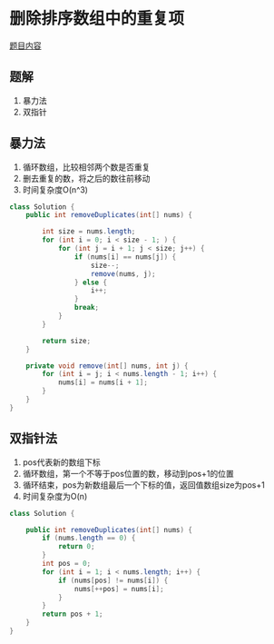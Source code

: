 # 删除排序数组中的重复项
[题目内容](https://leetcode-cn.com/problemset/all/?search=26)

## 题解
1. 暴力法
2. 双指针

## 暴力法
1. 循环数组，比较相邻两个数是否重复
2. 删去重复的数，将之后的数往前移动
3. 时间复杂度O(n^3)

```Java
class Solution {
    public int removeDuplicates(int[] nums) {

        int size = nums.length;
        for (int i = 0; i < size - 1; ) {
            for (int j = i + 1; j < size; j++) {
                if (nums[i] == nums[j]) {
                    size--;
                    remove(nums, j);
                } else {
                    i++;
                }
                break;
            }
        }

        return size;
    }

    private void remove(int[] nums, int j) {
        for (int i = j; i < nums.length - 1; i++) {
            nums[i] = nums[i + 1];
        }
    }
}
```


## 双指针法
1. pos代表新的数组下标
2. 循环数组，第一个不等于pos位置的数，移动到pos+1的位置
3. 循环结束，pos为新数组最后一个下标的值，返回值数组size为pos+1
4. 时间复杂度为O(n)

```Java
class Solution {

    public int removeDuplicates(int[] nums) {
        if (nums.length == 0) {
            return 0;
        }
        int pos = 0;
        for (int i = 1; i < nums.length; i++) {
            if (nums[pos] != nums[i]) {
                nums[++pos] = nums[i];
            }
        }
        return pos + 1;
    }
}
```